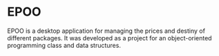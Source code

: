 
# EPOO

EPOO is a desktop application for managing the prices and destiny of different packages. It was developed as a project for an object-oriented programming class and data structures.


